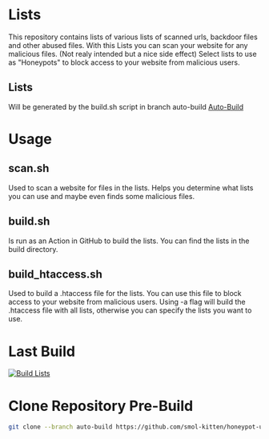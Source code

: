 # Lists
This repository contains lists of various lists of scanned urls, backdoor files and other abused files. With this Lists you can scan your website for any malicious files. (Not realy intended but a nice side effect) Select lists to use as "Honeypots" to block access to your website from malicious users.

## Lists
Will be generated by the build.sh script in branch auto-build
[Auto-Build](https://github.com/smol-kitten/honeypot-urls/tree/auto-build)

# Usage
## scan.sh 
Used to scan a website for files in the lists. 
Helps you determine what lists you can use and maybe even finds some malicious files.

## build.sh
Is run as an Action in GitHub to build the lists. You can find the lists in the build directory.

## build_htaccess.sh 
Used to build a .htaccess file for the lists.
You can use this file to block access to your website from malicious users. 
Using -a flag will build the .htaccess file with all lists, otherwise you can specify the lists you want to use.

# Last Build
[![Build Lists](https://github.com/smol-kitten/honeypot-urls/actions/workflows/build.yml/badge.svg)](https://github.com/smol-kitten/honeypot-urls/actions/workflows/build.yml)

# Clone Repository Pre-Build
```bash
git clone --branch auto-build https://github.com/smol-kitten/honeypot-urls
```